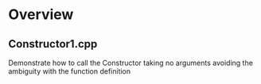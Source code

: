 
# Overview 

## Constructor1.cpp 

Demonstrate how to call the Constructor taking no arguments avoiding the ambiguity with the function definition 



